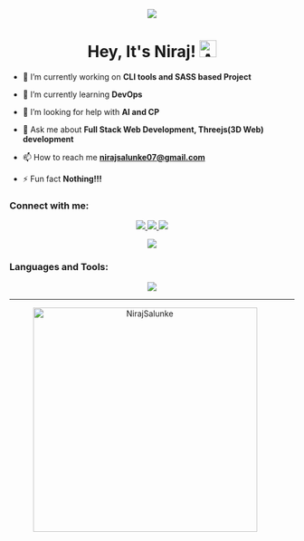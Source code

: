 <p align="center">
  <a href="https://github.com/NirajSalunke">
    <img src="https://user-images.githubusercontent.com/74038190/213910845-af37a709-8995-40d6-be59-724526e3c3d7.gif"/>
  </a>
</p>


<h1 align="center">Hey, It's Niraj! 
  <img src="https://user-images.githubusercontent.com/74038190/226190908-cd4e0a61-801d-4b69-955b-5bd82eb7c10e.gif" alt="A small GIF" style="width: 30px; height: 30px;"/>
</h1>



- 🔭 I’m currently working on **CLI tools and SASS based Project**

- 🌱 I’m currently learning **DevOps**

- 🤝 I’m looking for help with **AI and CP**

- 💬 Ask me about **Full Stack Web Development, Threejs(3D Web) development**

- 📫 How to reach me **nirajsalunke07@gmail.com**

- ⚡ Fun fact **Nothing!!!**

<h3 align="left">Connect with me:</h3>

<p align="center">
  <a href="https://github.com/NirajSalunke">
    <img src="https://skillicons.dev/icons?i=github&perline=1" />
  </a>
  <a href="mailto:nirajsalunke07@gmail.com">
    <img src="https://skillicons.dev/icons?i=gmail&perline=1" />
  </a>
  <a href="https://www.npmjs.com/~ctrlaltniraj">
    <img src="https://skillicons.dev/icons?i=npm&perline=1" />
  </a>
</p>
<p align="center">
  <img src="https://komarev.com/ghpvc/?username=NirajSalunke&style=for-the-badge"/>
</p>

<h3 align="left">Languages and Tools:</h3>
<p align="center">
  <a href="https://skillicons.dev">
    <img src="https://skillicons.dev/icons?i=ts,js,html,css,java,cpp,docker,express,figma,django,threejs,notion,nextjs,firebase,mongodb,mysql,nodejs,postgres,react,supabase,tailwind,npm,golang,vercel&perline=8" />
  </a>
</p>

<hr/>

<p align=center>
    <div align="center">
        <a>
            <img width=396 src="https://github-readme-stats.vercel.app/api/top-langs/?username=NirajSalunke&layout=compact&theme=midnight-purple&show_icons=true&hide_border=true" alt="NirajSalunke" /> 
        </a>
    &nbsp; &nbsp; &nbsp;
    </div> 
    &nbsp; &nbsp;
</p>


